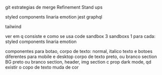 git
estrategias de merge
Refinement
Stand ups

styled components
linaria
emotion
jest
graphql

tailwind

ver em q consiste e como se usa
code sandbox
3 sandboxs
1 para cada:
styled components
linaria
emotion


componentes para botao,
corpo de texto: normal, italico
texto e botoes diferentes para mobile e desktop
corpo de texto preto, ou branco
section BG preto ou branco
section, header, img
section c prop dark mode, qd existir o copo de texto muda de cor